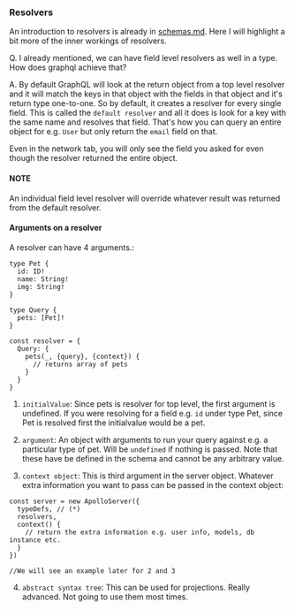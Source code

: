 ### Resolvers

An introduction to resolvers is already in [schemas.md](./schemas.md). Here I will highlight a bit more of the inner workings of resolvers.

Q. I already mentioned, we can have field level resolvers as well in a type. How does graphql achieve that?

A. By default GraphQL will look at the return object from a top level resolver and it will match the keys in that object with the fields in that object and it's return type one-to-one. So by default, it creates a resolver for every single field. This is called the `default resolver` and all it does is look for a key with the same name and resolves that field. That's how you can query an entire object for e.g. `User` but only return the `email` field on that. 

Even in the network tab, you will only see the field you asked for even though the resolver returned the entire object.

#### NOTE
An individual field level resolver will override whatever result was returned from the default resolver.

#### Arguments on a resolver

A resolver can have 4 arguments.:

```
type Pet {
  id: ID!
  name: String!
  img: String!
}

type Query {
  pets: [Pet]!
}

const resolver = {
  Query: {
    pets(_, {query}, {context}) {
      // returns array of pets
    }
  }
}
```

1. `initialValue`: Since pets is resolver for top level, the first argument is undefined. If you were resolving for a field e.g. `id` under type Pet, since Pet is resolved first the initialvalue would be a pet.

2. `argument`: An object with arguments to run your query against e.g. a particular type of pet. Will be `undefined` if nothing is passed. Note that these have be defined in the schema and cannot be any arbitrary value.

3.  `context object`: This is third argument in the server object. Whatever extra information you want to pass can be passed in the context object:

```
const server = new ApolloServer({
  typeDefs, // (*)
  resolvers,
  context() {
    // return the extra information e.g. user info, models, db instance etc.
  }
})

//We will see an example later for 2 and 3
```

4. `abstract syntax tree`: This can be used for projections. Really advanced. Not going to use them most times.